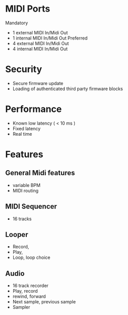 # MIDI Ports
 Mandatory
 - 1 external MIDI In/Midi Out
 - 1 internal MIDI In/Midi Out
 Preferred
 - 4 external MIDI In/Midi Out
 - 4 internal MIDI In/Midi Out

# Security
 - Secure firmware update
 - Loading of authenticated third party firmware blocks

# Performance
 - Known low latency ( < 10 ms )
 - Fixed latency
 - Real time

# Features
## General Midi features
  - variable BPM
  - MIDI routing
## MIDI Sequencer
  - 16 tracks
## Looper
  - Record, 
  - Play,
  - Loop, loop choice
## Audio
  - 16 track recorder
  - Play, record
  - rewind, forward
  - Next sample, previous sample
  - Sampler 